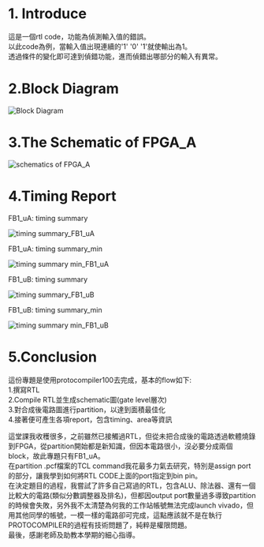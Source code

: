 # 1. Introduce
這是一個rtl code，功能為偵測輸入值的錯誤。  
以此code為例，當輸入值出現連續的'1' '0' '1'就使輸出為1。  
透過條件的變化即可達到偵錯功能，進而偵錯出哪部分的輸入有異常。

# 2.Block Diagram

![Block Diagram](https://user-images.githubusercontent.com/74593052/233316652-e82ebc04-98d3-45fd-9d16-cd59bf5b9c2c.png)

# 3.The Schematic of FPGA_A

![schematics of FPGA_A](https://user-images.githubusercontent.com/74593052/233316992-8d1f08f1-abea-45ae-9556-27c428c194dc.png)

# 4.Timing Report

FB1_uA: timing summary

![timing summary_FB1_uA](https://user-images.githubusercontent.com/74593052/233317431-7815bccd-6198-4a22-8f97-4c9910d1c4b8.png)

FB1_uA: timing summary_min

![timing summary min_FB1_uA](https://user-images.githubusercontent.com/74593052/233317488-917248b5-b556-4175-a6bf-0baf4a424ad6.png)

FB1_uB: timing summary

![timing summary_FB1_uB](https://user-images.githubusercontent.com/74593052/233317550-9d35d32c-cd7c-4ada-9932-fada56a5b686.png)

FB1_uB: timing summary_min

![timing summary min_FB1_uB](https://user-images.githubusercontent.com/74593052/233317631-4ffdb237-94ff-48ac-bcce-f263b6befbda.png)

# 5.Conclusion
這份專題是使用protocompiler100去完成，基本的flow如下:  
1.撰寫RTL  
2.Compile RTL並生成schematic圖(gate level層次)  
3.對合成後電路圖進行partition，以達到面積最佳化  
4.接著便可產生各項report，包含timing、area等資訊  

這堂課我收穫很多，之前雖然已接觸過RTL，但從未把合成後的電路透過軟體燒錄到FPGA，從partition開始都是新知識，但因本電路很小，沒必要分成兩個block，故此專題只有FB1_uA。  
在partition .pcf檔案的TCL command我花最多力氣去研究，特別是assign port的部分，讓我學到如何將RTL CODE上面的port指定到bin pin。  
在決定題目的過程，我嘗試了許多自己寫過的RTL，包含ALU、除法器、還有一個比較大的電路(類似分數調整器及排名)，但都因output port數量過多導致partition的時候會失敗，另外我不太清楚為何我的工作站帳號無法完成launch vivado，但用其他同學的帳號，一模一樣的電路卻可完成，這點應該就不是在執行PROTOCOMPILER的過程有技術問題了，純粹是權限問題。  
最後，感謝老師及助教本學期的細心指導。  

